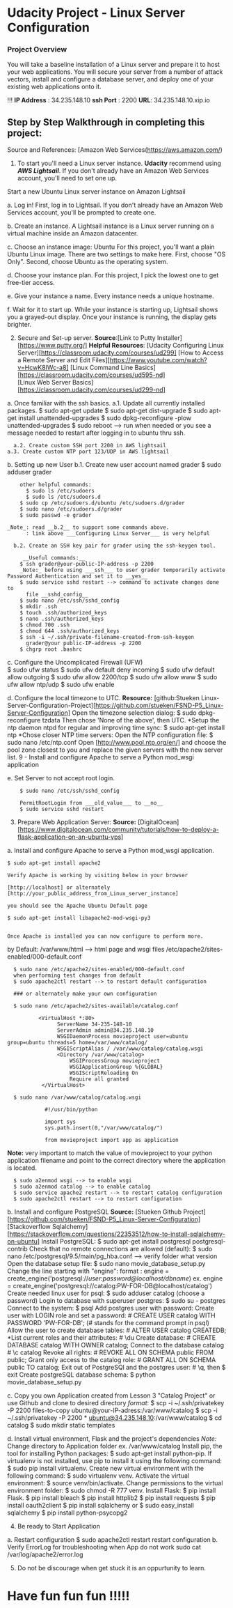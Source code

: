 # Udacity Project - Linux Server Configuration

### Project Overview
You will take a baseline installation of a Linux server and prepare it to host your web applications. You will secure your server from a number of attack vectors, install and configure a database server, and deploy one of your existing web applications onto it.

!!!
__IP Address__ : 34.235.148.10
__ssh Port__ : 2200
__URL__: 34.235.148.10.xip.io

## Step by Step Walkthrough in completing this project:
Source and References:
[Amazon Web Services(https://aws.amazon.com/) 


1. To start you'll need a Linux server instance. __Udacity__ recommend using ___AWS Lightsail___. If you don't already have an Amazon Web Services account, you'll need to set one up.
	
  Start a new Ubuntu Linux server instance on Amazon Lightsail

  a. Log in!
     First, log in to Lightsail. If you don't already have an Amazon Web Services account, you'll be prompted to create one.

  b. Create an instance.
     A Lightsail instance is a Linux server running on a virtual machine inside an Amazon datacenter.

  c. Choose an instance image: Ubuntu
     For this project, you'll want a plain Ubuntu Linux image. There are two settings to make here. First, choose "OS Only". Second, choose Ubuntu as the operating system.

  d. Choose your instance plan.
     For this project, I pick the lowest one to get free-tier access.

  e. Give your instance a name.
     Every instance needs a unique hostname.

  f. Wait for it to start up.
     While your instance is starting up, Lightsail shows you a grayed-out display.
     Once your instance is running, the display gets brighter.

2. Secure and Set-up server.
__Source__:[Link to Putty Installer][https://www.putty.org/]
__Helpful Resources__:
[Udacity Configuring Linux Server][https://classroom.udacity.com/courses/ud299]
[How to Access a Remote Server and Edit Files][https://www.youtube.com/watch?v=HcwK8IWc-a8]
[Linux Command Line Basics][https://classroom.udacity.com/courses/ud595-nd]  
[Linux Web Server Basics][https://classroom.udacity.com/courses/ud299-nd]

  a. Once familiar with the ssh basics.
		a.1. Update all currently installed packages.
        $ sudo apt-get update
        $ sudo apt-get dist-upgrade
        $ sudo apt-get install unattended-upgrades
        $ sudo dpkg-reconfigure -plow unattended-upgrades
        $ sudo reboot --> run when needed or you see a message needed to 
          restart after logging in to ubuntu thru ssh.

	  a.2. Create custom SSH port 2200 in AWS lightsail
    a.3. Create custom NTP port 123/UDP in AWS lightsail

  b. Setting up new User 
  	b.1. Create new user account named grader
	      $ sudo adduser grader 
	
        other helpful commands:
	      $ sudo ls /etc/sudoers
	      $ sudo ls /etc/sudoers.d
        $ sudo cp /etc/sudoers.d/ubuntu /etc/sudoers.d/grader
        $ sudo nano /etc/sudoers.d/grader
        $ sudo passwd -e grader

    _Note_: read __b.2__ to support some commands above.
          : link above ___Configuring Linux Server___ is very helpful     

	  b.2. Create an SSH key pair for grader using the ssh-keygen tool.
        
         __Useful commands:__
        $ ssh grader@your-public-IP-address -p 2200
        _Note:_ before using ___ssh___ to user grader temporarily activate Password Authentication and set it to __yes__
        $ sudo service sshd restart --> command to activate changes done to 
          file __sshd_config__ 
        $ sudo nano /etc/ssh/sshd_config
        $ mkdir .ssh
        $ touch .ssh/authorized_keys
        $ nano .ssh/authorized_keys
        $ chmod 700 .ssh
        $ chmod 644 .ssh/authorized_keys
        $ ssh -i ~/.ssh/private-filename-created-from-ssh-keygen
          grader@your public-IP-address -p 2200 
        $ chgrp root .bashrc

  c. Configure the Uncomplicated Firewall (UFW)    
        $ sudo ufw status
        $ sudo ufw default deny incoming
        $ sudo ufw default allow outgoing
        $ sudo ufw allow 2200/tcp
        $ sudo ufw allow www
        $ sudo ufw allow ntp/udp
        $ sudo ufw enable

  d. Configure the local timezone to UTC.
  __Resource:__ [github:Stueken Linux-Server-Configuration-Project][https://github.com/stueken/FSND-P5_Linux-Server-Configuration]
        Open the timezone selection dialog:
        $ sudo dpkg-reconfigure tzdata
        Then chose 'None of the above', then UTC.
        *Setup the ntp daemon ntpd for regular and improving time sync:
        $ sudo apt-get install ntp
        *Chose closer NTP time servers:
        Open the NTP configuration file:
        $ sudo nano /etc/ntp.conf
        Open [http://www.pool.ntp.org/en/] and choose the pool zone closest to you and replace the given servers with the new server list.
        9 - Install and configure Apache to serve a Python mod_wsgi application

  e. Set Server to not accept root login.

        $ sudo nano /etc/ssh/sshd_config

        PermitRootLogin from ___old_value___ to __no__
        $ sudo service sshd restart


3. Prepare Web Application Server:
__Source:__ [DigitalOcean][https://www.digitalocean.com/community/tutorials/how-to-deploy-a-flask-application-on-an-ubuntu-vps] 

  a. Install and configure Apache to serve a Python mod_wsgi application.

    $ sudo apt-get install apache2

    Verify Apache is working by visiting below in your browser 

    [http://localhost] or alternately
    [http://your_public_address_from_Linux_server_instance]

    you should see the Apache Ubuntu Default page

    $ sudo apt-get install libapache2-mod-wsgi-py3  


    Once Apache is installed you can now configure to perform more.

  by Default:
            /var/www/html   --> html page and wsgi files 
            /etc/apache2/sites-enabled/000-default.conf
    
      $ sudo nano /etc/apache2/sites-enabled/000-default.conf 
      when performing test changes from default
      $ sudo apache2ctl restart --> to restart default configuration

      ### or alternately make your own configuration

      $ sudo nano /etc/apache2/sites-available/catalog.conf
```sample catalog.conf
          <VirtualHost *:80>
                ServerName 34-235-148-10
                ServerAdmin admin@34.235.148.10
                WSGIDaemonProcess movieproject user=ubuntu group=ubuntu threads=5 home=/var/www/catalog/
                WSGIScriptAlias / /var/www/catalog/catalog.wsgi
                <Directory /var/www/catalog>
                    WSGIProcessGroup movieproject
                    WSGIApplicationGroup %{GLOBAL}
                    WSGIScriptReloading On
                    Require all granted
           </VirtualHost>
```

      $ sudo nano /var/www/catalog/catalog.wsgi      
```sample wsgi file
            #!/usr/bin/python
            
            import sys
            sys.path.insert(0,"/var/www/catalog/")
            
            from movieproject import app as application
```
__Note:__ very important to match the value of movieproject to your python application filename and point to the correct directory where the application is located.

      $ sudo a2enmod wsgi --> to enable wsgi
      $ sudo a2enmod catalog --> to enable catalog
      $ sudo service apache2 restart --> to restart catalog configuration
      $ sudo apache2ctl restart --> to restart configuration

  b. Install and configure PostgreSQL
  __Source:__ [Stueken Github Project][https://github.com/stueken/FSND-P5_Linux-Server-Configuration]   
              [Stackoverflow Sqlalchemy][https://stackoverflow.com/questions/22353512/how-to-install-sqlalchemy-on-ubuntu] 
      Install PostgreSQL:
      $ sudo apt-get install postgresql postgresql-contrib
      Check that no remote connections are allowed (default):
      $ sudo nano /etc/postgresql/9.5/main/pg_hba.conf  --> verify folder what 
                                                            version
      Open the database setup file:
      $ sudo nano movie_database_setup.py
      Change the line starting with "engine": 
        format : engine = create_engine('postgresql://_user:password@localhost/dbname_)
        ex. engine = create_engine('postgresql://catalog:PW-FOR-DB@localhost/catalog')
      Create needed linux user for psql:
      $ sudo adduser catalog (choose a password)
      Login to database with superuser postgres:
      $ sudo su - postgres
      Connect to the system:
      $ psql
      Add postgres user with password:
      Create user with LOGIN role and set a password:
      # CREATE USER catalog WITH PASSWORD 'PW-FOR-DB'; (# stands for the command prompt in psql)
      Allow the user to create database tables:
      # ALTER USER catalog CREATEDB;
      *List current roles and their attributes: # \du
      Create database:
      # CREATE DATABASE catalog WITH OWNER catalog;
      Connect to the database catalog # \c catalog
      Revoke all rights:
      # REVOKE ALL ON SCHEMA public FROM public;
      Grant only access to the catalog role:
      # GRANT ALL ON SCHEMA public TO catalog;
      Exit out of PostgreSQl and the postgres user:
      # \q, then $ exit
      Create postgreSQL database schema:
      $ python movie_database_setup.py

  c. Copy you own Application created from Lesson 3 "Catalog Project" or use Github and clone to desired directory
    _format_: $ scp -i ~/.ssh/privatekey -P 2200 files-to-copy ubuntu@your-IP-adress:/var/www/catalog
      $ scp -i ~/.ssh/privatekey -P 2200 * ubuntu@34.235.148.10:/var/www/catalog
      $ cd catalog 
      $ sudo mkdir static templates

  d. Install virtual environment, Flask and the project's dependencies
  _Note:_ Change directory to Application folder ex. /var/www/catalog
      Install pip, the tool for installing Python packages: 
      $ sudo apt-get install python-pip.
      If virtualenv is not installed, use pip to install it using the following command: 
      $ sudo pip install virtualenv.
      Create new virtual environment with the following command: 
      $ sudo virtualenv venv.
      Activate the virtual environment: 
      $ source venv/bin/activate.
      Change permissions to the virtual environment folder: 
      $ sudo chmod -R 777 venv.
      Install Flask: 
      $ pip install Flask.
      $ pip install bleach
      $ pip install httplib2
      $ pip install requests
      $ pip install oauth2client
      $ pip install sqlalchemy or 
      $ sudo easy_install sqlalchemy
      $ pip install python-psycopg2

4. Be ready to Start Application

  a. Restart configuration
     $ sudo apache2ctl restart restart configuration
  b. Verify ErrorLog for troubleshooting when App do not work
     sudo cat /var/log/apache2/error.log

5. Do not be discourage when get stuck it is an oppurtunity to learn.

# Have fun fun fun !!!!!
